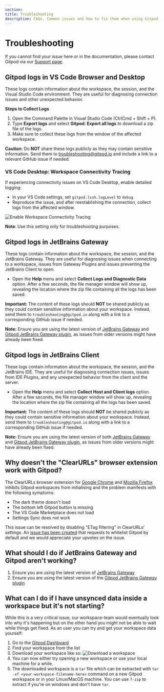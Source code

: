```yaml
---
section:
title: Troubleshooting
description: FAQs, Common issues and how to fix them when using Gitpod.
---
```


<script>
  import Keybind from "$lib/components/keybind.svelte";
</script>

# Troubleshooting

If you cannot find your issue here or in the documentation, please contact Gitpod via our [Support page](/support).

## Gitpod logs in VS Code Browser and Desktop

These logs contain information about the workspace, the session, and the Visual Studio Code environment. They are useful for diagnosing connection issues and other unexpected behavior.

**Steps to Collect Logs**

1. Open the Command Palette in Visual Studio Code (<Keybind>CtrlCmd + Shift + P</Keybind>).
2. Type **Export logs** and select **Gitpod: Export all logs** to download a zip file of the logs.
3. Make sure to collect these logs from the window of the affected workspace.

**Caution**: Do **NOT** share these logs publicly as they may contain sensitive information. Send them to [troubleshooting@gitpod.io](mailto:troubleshooting@gitpod.io) and include a link to a relevant GitHub issue if needed.

### VS Code Desktop: Workspace Connectivity Tracing

If experiencing connectivity issues on VS Code Desktop, enable detailed logging:

-   In your VS Code settings, set `gitpod.lssh.logLevel` to `debug`.
-   Reproduce the issue, and after reestablishing the connection, collect logs from the affected window.

![Enable Workspace Connectivity Tracing](/images/editors/vscode-desktop-localssh-debug.png)

**Note**: Use this setting only for troubleshooting purposes.

## Gitpod logs in JetBrains Gateway

These logs contain information about the workspace, the session, and the JetBrains Gateway. They are useful for diagnosing issues when connecting to a workspace, issues from Gateway Plugins and issues preventing the JetBrains Client to open.

-   Open the **Help** menu and select **Collect Logs and Diagnostic Data** option. After a few seconds, the file manager window will show up, revealing the location where the zip file containing all the logs has been saved.

**Important:** The content of these logs should **NOT** be shared publicly as they could contain sensitive information about your workspace. Instead, send them to `troubleshooting@gitpod.io` along with a link to a corresponding GitHub issue if needed.

**Note:** Ensure you are using the latest version of [JetBrains Gateway](https://www.jetbrains.com/help/idea/remote-development-a.html#gateway) and [Gitpod JetBrains Gateway plugin](https://plugins.jetbrains.com/plugin/18438-gitpod-gateway), as issues from older versions might have already been fixed.

## Gitpod logs in JetBrains Client

These logs contain information about the workspace, the session, and the JetBrains IDE. They are useful for diagnosing connection issues, issues from IDE Plugins, and any unexpected behavior from the client and the server.

-   Open the **Help** menu and select **Collect Host and Client logs** option. After a few seconds, the file manager window will show up, revealing the location where the zip file containing all the logs has been saved.

**Important:** The content of these logs should **NOT** be shared publicly as they could contain sensitive information about your workspace. Instead, send them to `troubleshooting@gitpod.io` along with a link to a corresponding GitHub issue if needed.

**Note:** Ensure you are using the latest version of both [JetBrains Gateway](https://www.jetbrains.com/help/idea/remote-development-a.html#gateway) and [Gitpod JetBrains Gateway plugin](https://plugins.jetbrains.com/plugin/18438-gitpod-gateway), as issues from older versions might have already been fixed.

## Why doesn't the "ClearURLs" browser extension work with Gitpod?

The ClearURLs browser extension for [Google Chrome](https://chrome.google.com/webstore/detail/clearurls/lckanjgmijmafbedllaakclkaicjfmnk?hl=en) and [Mozilla Firefox](https://addons.mozilla.org/en-US/firefox/addon/clearurls/) inhibits Gitpod workspaces from initialising and the problem manifests with the following symptoms:

-   The dark theme doesn't load
-   The bottom left Gitpod button is missing
-   The VS Code Marketplace does not load
-   Settings Sync does not work

This issue can be resolved by disabling "ETag filtering" in ClearURLs’ settings. An [issue has been created](https://gitlab.com/KevinRoebert/ClearUrls/-/issues/977) that requests to whitelist Gitpod by default and we would appreciate your upvotes on the issue.

## What should I do if JetBrains Gateway and Gitpod aren't working?

1. Ensure you are using the latest version of [JetBrains Gateway](https://www.jetbrains.com/help/idea/remote-development-a.html#gateway)
2. Ensure you are using the latest version of the [Gitpod JetBrains Gateway plugin](https://plugins.jetbrains.com/plugin/18438-gitpod-gateway)

## What can I do if I have unsynced data inside a workspace but it's not starting?

While this is a very critical issue, our workspace-team would eventually look into why it's happening but on the other hand you might not be able to wait while things get fixed. As an user you can try and get your workspace data yourself:

1. Go to the [Gitpod Dashboard](https://gitpod.io/workspaces)
2. Find your workspace from the list
3. Download your workspace like so:
   ![Download a workspace](/images/docs/troubleshooting/download_a_workspace.png)
4. You can now either try opening a new workspace or use your local machine for a while.
5. The downloaded workspace is a `tar` file which can be extracted with `tar -xf <your-workspace-filename-here>` command on a new Gitpod workspace or in your Linux/MacOS machine. You can use `7-zip` to extract if you're on windows and don't have `tar`.
